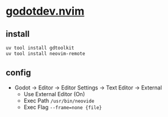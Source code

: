 # [godotdev.nvim](https://github.com/Mathijs-Bakker/godotdev.nvim)

## install

```sh
uv tool install gdtoolkit
uv tool install neovim-remote
```

## config

- Godot -> Editor -> Editor Settings -> Text Editor -> External
	- Use External Editor (On)
	- Exec Path `/usr/bin/neovide`
	- Exec Flag `--frame=none {file}`
